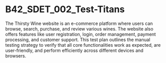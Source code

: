 # B42_SDET_002_Test-Titans
The Thirsty Wine website is an e-commerce platform where users can browse, search, purchase, and review various wines. The website also offers features like user registration, login, order management, payment processing, and customer support. This test plan outlines the manual testing strategy to verify that all core functionalities work as expected, are user-friendly, and perform efficiently across different devices and browsers.
